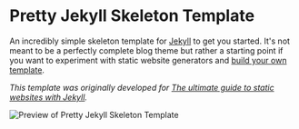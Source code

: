 # Pretty Jekyll Skeleton Template
An incredibly simple skeleton template for [Jekyll](http://jekyllrb.com/) to get you started. It's not meant to be a perfectly complete blog theme but rather a starting point if you want to experiment with static website generators and [build your own template](https://ines.io/blog/the-ultimate-guide-static-websites-jekyll).

*This template was originally developed for [The ultimate guide to static websites with Jekyll](https://ines.io/blog/the-ultimate-guide-static-websites-jekyll).*

![Preview of Pretty Jekyll Skeleton Template](https://ines.io/blog/img/jekyll_skeleton.jpg)
